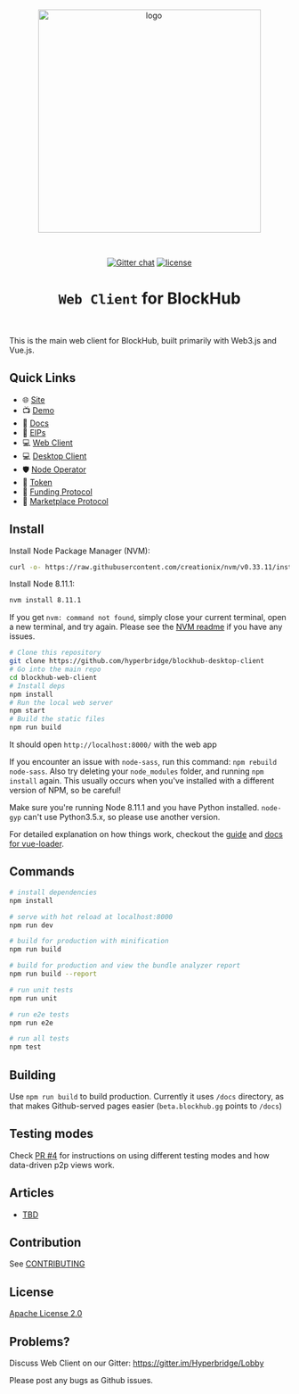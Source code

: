 <div align="center">
  <br>

  <a href="https://hyperbridge.org/"><img src="https://hyperbridge.org/img/blockhub-logotype-color.svg" width="400" alt="logo"></a>

  <br>

  [![Gitter chat](https://img.shields.io/gitter/room/TechnologyAdvice/Stardust.svg)](https://gitter.im/Hyperbridge/Lobby) [![license](https://img.shields.io/hexpm/l/plug.svg)](https://github.com/hyperbridge/blockhub-web-client/blob/master/LICENSE.md)

  <h1><code>Web Client</code> for BlockHub</h1>
</div>

<br>

This is the main web client for BlockHub, built primarily with Web3.js and Vue.js.

## Quick Links

- 🌐 [Site](http://blockhub.gg/)
- 📺 [Demo](http://beta.blockhub.gg/)
- 📖 [Docs](http://docs.hyperbridge.org/blockhub)
- 📓 [EIPs](https://github.com/hyperbridge/EIPs)
- 💻 [Web Client](https://github.com/hyperbridge/blockhub-web-client)
- 💻 [Desktop Client](https://github.com/hyperbridge/blockhub-desktop-client)
- 🛡 [Node Operator](https://github.com/hyperbridge/blockhub-node-operator)
- 🔗 [Token](https://github.com/hyperbridge/token)
- 🔗 [Funding Protocol](https://github.com/hyperbridge/funding-protocol)
- 🔗 [Marketplace Protocol](https://github.com/hyperbridge/marketplace-protocol)

## Install

Install Node Package Manager (NVM): 

```bash
curl -o- https://raw.githubusercontent.com/creationix/nvm/v0.33.11/install.sh | bash
```

Install Node 8.11.1: 

```bash
nvm install 8.11.1
```

If you get `nvm: command not found`, simply close your current terminal, open a new terminal, and try again. Please see the [NVM readme](https://github.com/creationix/nvm) if you have any issues.


```bash
# Clone this repository
git clone https://github.com/hyperbridge/blockhub-desktop-client
# Go into the main repo
cd blockhub-web-client
# Install deps
npm install
# Run the local web server
npm start
# Build the static files
npm run build
```

It should open `http://localhost:8000/` with the web app

If you encounter an issue with `node-sass`, run this command: `npm rebuild node-sass`. Also try deleting your `node_modules` folder, and running `npm install` again. This usually occurs when you've installed with a different version of NPM, so be careful!

Make sure you're running Node 8.11.1 and you have Python installed. `node-gyp` can't use Python3.5.x, so please use another version.

For detailed explanation on how things work, checkout the [guide](http://vuejs-templates.github.io/webpack/) and [docs for vue-loader](http://vuejs.github.io/vue-loader).

## Commands

```bash
# install dependencies
npm install

# serve with hot reload at localhost:8000
npm run dev

# build for production with minification
npm run build

# build for production and view the bundle analyzer report
npm run build --report

# run unit tests
npm run unit

# run e2e tests
npm run e2e

# run all tests
npm test
```

## Building

Use `npm run build` to build production. Currently it uses `/docs` directory, as that makes Github-served pages easier (`beta.blockhub.gg` points to `/docs`)

## Testing modes

Check [PR #4](https://github.com/hyperbridge/blockhub-web-client/pull/4) for instructions on using different testing modes and how data-driven p2p views work.

## Articles

* [TBD](docs/tbd.md)

## Contribution

See [CONTRIBUTING](CONTRIBUTING.md)

## License

[Apache License 2.0](LICENSE.md)

## Problems?

Discuss Web Client on our Gitter:
https://gitter.im/Hyperbridge/Lobby

Please post any bugs as Github issues.
